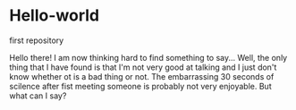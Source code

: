 # Hello-world
first repository

Hello there!
I am now thinking hard to find something to say...
Well, the only thing that I have found is that I'm not very good at talking and I just don't know whether ot is a bad thing or not.
The embarrassing 30 seconds of scilence after fist meeting someone is probably not very enjoyable.
But what can I say?
